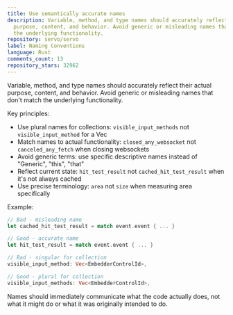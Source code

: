 ```yaml
---
title: Use semantically accurate names
description: Variable, method, and type names should accurately reflect their actual
  purpose, content, and behavior. Avoid generic or misleading names that don't match
  the underlying functionality.
repository: servo/servo
label: Naming Conventions
language: Rust
comments_count: 13
repository_stars: 32962
---
```


Variable, method, and type names should accurately reflect their actual purpose, content, and behavior. Avoid generic or misleading names that don't match the underlying functionality.

Key principles:
- Use plural names for collections: `visible_input_methods` not `visible_input_method` for a Vec
- Match names to actual functionality: `closed_any_websocket` not `canceled_any_fetch` when closing websockets
- Avoid generic terms: use specific descriptive names instead of "Generic", "this", "that"
- Reflect current state: `hit_test_result` not `cached_hit_test_result` when it's not always cached
- Use precise terminology: `area` not `size` when measuring area specifically

Example:
```rust
// Bad - misleading name
let cached_hit_test_result = match event.event { ... }

// Good - accurate name  
let hit_test_result = match event.event { ... }

// Bad - singular for collection
visible_input_method: Vec<EmbedderControlId>,

// Good - plural for collection
visible_input_methods: Vec<EmbedderControlId>,
```

Names should immediately communicate what the code actually does, not what it might do or what it was originally intended to do.